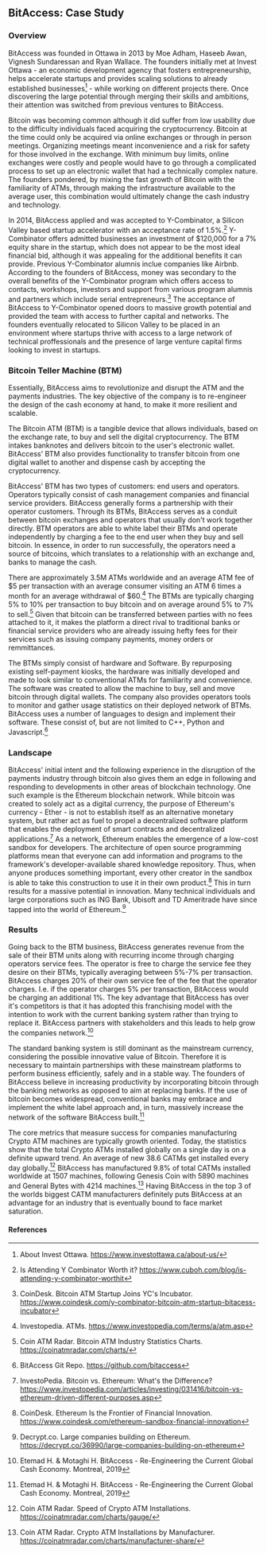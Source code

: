 ## BitAccess: Case Study

### Overview

BitAccess was founded in Ottawa in 2013 by Moe Adham, Haseeb Awan, Vignesh Sundaressan and Ryan Wallace. The founders initially met at Invest Ottawa - an economic development agency that fosters entrepreneurship, helps accelerate startups and provides scaling solutions to already established businesses[^1] - while working on different projects there. Once discovering the large potential through merging their skills and ambitions, their attention was switched from previous ventures to BitAccess. 

Bitcoin was becoming common although it did suffer from low usability due to the difficulty individuals faced acquiring the cryptocurrency. Bitcoin at the time could only be acquired via online exchanges or through in person meetings. Organizing meetings meant inconvenience and a risk for safety for those involved in the exchange. With minimum buy limits, online exchanges were costly and people would have to go through a complicated process to set up an electronic wallet that had a technically complex nature. The founders pondered, by mixing the fast growth of Bitcoin with the familiarity of ATMs, through making the infrastructure available to the average user, this combination would ultimately change the cash industry and technology.

In 2014, BitAccess applied and was accepted to Y-Combinator, a Silicon Valley based startup accelerator with an acceptance rate of 1.5%.[^2] Y-Combinator offers admitted businesses an investment of $120,000 for a 7% equity share in the startup, which does not appear to be the most ideal financial bid, although it was appealing for the additional benefits it can provide. Previous Y-Combinator alumnis inclue companies like Airbnb. According to the founders of BitAccess, money was secondary to the overall benefits of the Y-Combinator program which offers access to contacts, workshops, investors and support from various program alumnis and partners which include serial entrepreneurs.[^3] The acceptance of BitAccess to Y-Combinator opened doors to massive growth potential and provided the team with access to further capital and networks. The founders eventually relocated to Silicon Valley to be placed in an environment where startups thrive with access to a large network of technical proffessionals and the presence of large venture capital firms looking to invest in startups.


### Bitcoin Teller Machine (BTM)

Essentially, BitAccess aims to revolutionize and disrupt the ATM and the payments industries. The key objective of the company is to re-engineer the design of the cash economy at hand, to make it more resilient and scalable.

The Bitcoin ATM (BTM) is a tangible device that allows individuals, based on the exchange rate, to buy and sell the digital cryptocurrency. The BTM intakes banknotes and delivers bitcoin to the user's electronic wallet. BitAccess' BTM also provides functionality to transfer bitcoin from one digital wallet to another and dispense cash by accepting the cryptocurrency.

BitAccess' BTM has two types of customers: end users and operators. Operators typically consist of cash management companies and financial service providers. BitAccess generally forms a partnership with their operator customers. Through its BTMs, BitAccess serves as a conduit between bitcoin exchanges and operators that usually don't work together directly. BTM operators are able to white label their BTMs and operate independently by charging a fee to the end user when they buy and sell bitcoin. In essence, in order to run successfully, the operators need a source of bitcoins, which translates to a relationship with an exchange and, banks to manage the cash.

There are approximately 3.5M ATMs worldwide and an average ATM fee of \$5 per transaction with an average consumer visiting an ATM 6 times a month for an average withdrawal of $60.[^4] The BTMs are typically charging 5% to 10% per transaction to buy bitcoin and on average around 5% to 7% to sell.[^5] Given that bitcoin can be transferred between parties with no fees attached to it, it makes the platform a direct rival to traditional banks or financial service providers who are already issuing hefty fees for their services such as issuing company payments, money orders or remmittances. 

The BTMs simply consist of hardware and Software. By repurposing existing self-payment kiosks, the hardware was initially developed and made to look similar to conventional ATMs for familiarity and convenience. The software was created to allow the machine to buy, sell and move bitcoin through digital wallets. The company also provides operators tools to monitor and gather usage statistics on their deployed network of BTMs. BitAccess uses a number of languages to design and implement their software. These consist of, but are not limited to C++, Python and Javascript.[^6]


### Landscape

BitAccess' initial intent and the following experience in the disruption of the payments industry through bitcoin also gives them an edge in following and responding to developments in other areas of blockchain technology. One such example is the Ethereum blockchain network. While bitcoin was created to solely act as a digital currency, the purpose of Ethereum's currency - Ether - is not to establish itself as an alternative monetary system, but rather act as fuel to propel a decentralized software platform that enables the deployment of smart contracts and decentralized applications.[^7] As a network, Ethereum enables the emergence of a low-cost sandbox for developers. The architecture of open source programming platforms mean that everyone can add information and programs to the framework's developer-available shared knowledge repository. Thus, when anyone produces something important, every other creator in the sandbox is able to take this construction to use it in their own product.[^8] This in turn results for a massive potential in innovation. Many technical individuals and large corporations such as ING Bank, Ubisoft and TD Ameritrade have since tapped into the world of Ethereum.[^9]

### Results

Going back to the BTM business, BitAccess generates revenue from the sale of their BTM units along with recurring income through charging operators service fees. The operator is free to charge the service fee they desire on their BTMs, typically averaging between 5%-7% per transaction. BitAccess charges 20% of their own service fee of the fee that the operator charges. I.e. if the operator charges 5% per transaction, BitAccess would be charging an additional 1%. The key advantage that BitAccess has over it's competitors is that it has adopted this franchising model with the intention to work with the current banking system rather than trying to replace it. BitAccess partners with stakeholders and this leads to help grow the companies network.[^10] 

The standard banking system is still dominant as the mainstream currency, considering the possible innovative value of Bitcoin. Therefore it is necessary to maintain partnerships with these mainstream platforms to perform business efficiently, safely and in a stable way. The founders of BitAccess believe in increasing productivity by incorporating bitcoin through the banking networks as opposed to aim at replacing banks. If the use of bitcoin becomes widespread, conventional banks may embrace and implement the white label approach and, in turn, massively increase the network of the software BitAccess built.[^10]

The core metrics that measure success for companies manufacturing Crypto ATM machines are typically growth oriented. Today, the statistics show that the total Crypto ATMs installed globally on a single day is on a definite upward trend. An average of new 38.6 CATMs get installed every day globally.[^11] BitAccess has manufactured 9.8% of total CATMs installed worldwide at 1507 machines, following Genesis Coin with 5890 machines and General Bytes with 4214 machines.[^12] 
Having BitAccess in the top 3 of the worlds biggest CATM manufacturers definitely puts BitAccess at an advantage for an industry that is eventually bound to face market saturation.  











#### References

[^1]: About Invest Ottawa. https://www.investottawa.ca/about-us/

[^2]: Is Attending Y Combinator Worth it? https://www.cuboh.com/blog/is-attending-y-combinator-worthit

[^3]: CoinDesk. Bitcoin ATM Startup Joins YC's Incubator. https://www.coindesk.com/y-combinator-bitcoin-atm-startup-bitacess-incubator

[^4]: Investopedia. ATMs. https://www.investopedia.com/terms/a/atm.asp

[^5]: Coin ATM Radar. Bitcoin ATM Industry Statistics Charts. https://coinatmradar.com/charts/

[^6]: BitAccess Git Repo. https://github.com/bitaccess

[^7]: InvestoPedia. Bitcoin vs. Ethereum: What's the Difference? https://www.investopedia.com/articles/investing/031416/bitcoin-vs-ethereum-driven-different-purposes.asp

[^8]: CoinDesk. Ethereum Is the Frontier of Financial Innovation. https://www.coindesk.com/ethereum-sandbox-financial-innovation

[^9]: Decrypt.co. Large companies building on Ethereum. https://decrypt.co/36990/large-companies-building-on-ethereum

[^10]: Etemad H. & Motaghi H. BitAccess - Re-Engineering the Current Global Cash Economy. Montreal, 2019

[^11]: Coin ATM Radar. Speed of Crypto ATM Installations. https://coinatmradar.com/charts/gauge/

[^12]: Coin ATM Radar. Crypto ATM Installations by Manufacturer. https://coinatmradar.com/charts/manufacturer-share/